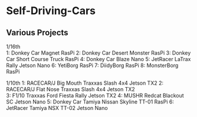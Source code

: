 # Self-Driving-Cars  
Various Projects  
--
1/16th  
1: Donkey Car Magnet RasPi
2: Donkey Car Desert Monster RasPi 
3: Donkey Car Short Course Truck RasPi 
4: Donkey Car Blaze Nano
5: JetRacer LaTrax Rally Jetson Nano 
6: YetiBorg RasPi
7: DiidyBorg RasPi 
8: MonsterBorg RasPi 

1/10th
1: RACECAR/J Big Mouth Traxxas Slash 4x4 Jetson TX2 
2: RACECAR/J Flat Nose Traxxas Slash 4x4 Jetson TX2  
3: F1/10 Traxxas Ford Fiesta Rally Jetson TX2
4: MUSHR Redcat Blackout SC Jetson Nano
5: Donkey Car Tamiya Nissan Skyline TT-01 RasPi 
6: JetRacer Tamiya NSX TT-02 Jetson Nano
